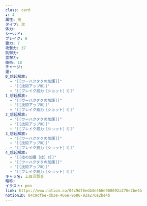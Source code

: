 ```yaml
---
class: card
★: 4
属性: 技
タイプ: 攻
体力: 
シールド: 
ブレイク: 8
霊力: 7
攻撃力: 37
防御力: 
霊撃力: 
技術: 18
チャージ: 
運: 
0_想起解放:
  - "[[ワーハクタクの加護]]"
  - "[[技術アップⅢ]]"
  - "[[ブレイク威力［ショット］Ⅰ]]"
1_想起解放:
  - "[[ワーハクタクの加護]]"
  - "[[技術アップⅢ]]"
  - "[[ブレイク威力［ショット］Ⅰ]]"
2_想起解放:
  - "[[ワーハクタクの加護]]"
  - "[[技術アップⅢ]]"
  - "[[ブレイク威力［ショット］Ⅰ]]"
3_想起解放:
  - "[[ワーハクタクの加護]]"
  - "[[技術アップⅢ]]"
  - "[[ブレイク威力［ショット］Ⅰ]]"
4_想起解放:
  - "[[技の加護［技］Ⅱ]]"
  - "[[ワーハクタクの加護]]"
  - "[[技術アップⅢ]]"
  - "[[ブレイク威力［ショット］Ⅰ]]"
キャラ名: 上白沢慧音
略称: 
イラスト: pon
link: https://www.notion.so/04c9df6edb3e466e968692a276e2be4b
notionID: 04c9df6e-db3e-466e-9686-92a276e2be4b
---
```

